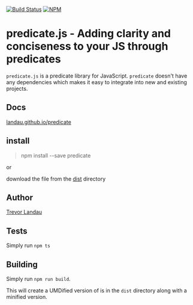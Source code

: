 [![Build Status](https://travis-ci.org/landau/predicate.svg)](https://travis-ci.org/landau/predicate)
[![NPM](https://nodei.co/npm/predicate.png?downloads=true&stars=true)](https://nodei.co/npm/predicate/)
# predicate.js - Adding clarity and conciseness to your JS through predicates

`predicate.js` is a predicate library for JavaScript. `predicate` doesn't have any dependencies which makes it easy to integrate into new and existing projects.

## Docs
[landau.github.io/predicate](http://landau.github.io/predicate/)

## install
> npm install --save predicate

or

download the file from the [dist](https://github.com/landau/predicate/dist/predicate.js) directory

## Author
[Trevor Landau](http://trevorlandau.net)

## Tests

Simply run `npm ts`

## Building

Simply run `npm run build`.

This will create a UMDified version of is in the `dist` directory along with a minified version.
